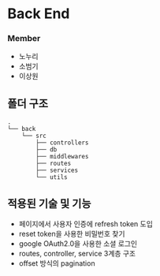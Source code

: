 # Back End

### Member

-   노누리
-   소범기
-   이상원

## 폴더 구조

```shell
.
└── back
    └── src
        ├── controllers
        ├── db
        ├── middlewares
        ├── routes
        ├── services
        └── utils

```

## 적용된 기술 및 기능

-   페이지에서 사용자 인증에 refresh token 도입
-   reset token을 사용한 비밀번호 찾기
-   google OAuth2.0을 사용한 소셜 로그인
-   routes, controller, service 3계층 구조
-   offset 방식의 pagination
